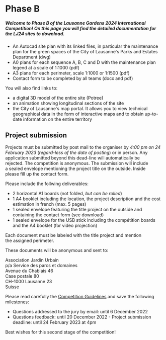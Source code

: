 # Phase B 

##### Welcome to Phase B of the Lausanne Gardens 2024 International Competition! On this page you will find the detailed documentation for the LJ24 sites to download.

- An Autocad site plan with its linked files, in particular the maintenance plan for the green spaces of the City of Lausanne's Parks and Estates Department (dwg)
- A0 plans for each sequence A, B, C and D with the maintenance plan legend at a scale of 1:1000 (pdf)
- A3 plans for each perimeter, scale 1:1000 or 1:1500 (pdf)
- Contact form to be completed by all teams (docx and pdf)

You will also find links to:
- a digital 3D model of the entire site (Potree)
- an animation showing longitudinal sections of the site
- the City of Lausanne's map portal. It allows you to view technical geographical data in the form of interactive maps and to obtain up-to-date information on the entire territory

## Project submission

Projects must be submitted by post mail to the organiser by *4:00 pm on 24 February 2023* (*regard-less of the date of posting*) or in person. Any application submitted beyond this dead-line will automatically be rejected. The competition is anonymous. The submission will include a sealed envelope mentioning the project title on the outside. Inside please fill up the contact form.

Please include the follwing deliverables:

- 2 horizontal A1 boards (not folded, *but can be rolled*)
- 1 A4 booklet including the location, the project description and the cost estimation in french (max. 5 pages)
- 1 sealed envelope featuring the title project on the outside and containing the contact form (see download)
- 1 sealed envelope for the USB stick including the compétition boards and the A4 booklet (for video projection)

Each document must be labeled with the title project and mention the assigned perimeter.

These documents will be anonymous and sent to:

Association Jardin Urbain  
p/a Service des parcs et domaines  
Avenue du Chablais 46  
Case postale 80  
CH-1000 Lausanne 23  
Suisse

Please read carefully the [Competition Guidelines](../documents/LJ_1_Brief_Guidelines-Reglement_Programme.zip) and save the following milestones:

- Questions addressed to the jury by email: until 6 December 2022
- Questions feedback: until 20 December 2022
- Project submission deadline: until 24 February 2023 at 4pm

Best wishes for this second stage of the competition!